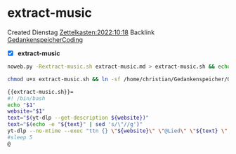 # extract-music
Created Dienstag [Zettelkasten:2022:10:18]()
Backlink [GedankenspeicherCoding](../GedankenspeicherCoding.md)

- [X] **extract-music**


```bash
noweb.py -Rextract-music.sh extract-music.md > extract-music.sh && echo 'fertig'
```

```bash
chmod u+x extract-music.sh && ln -sf /home/christian/Gedankenspeicher/Gedankenspeicherwiki/Zettelkasten/Gedankenwanderung/Programme/extract-music.sh ~/.local/bin/extract-music.sh && echo 'fertig'
```


```bash
{{extract-music.sh}}=
#! /bin/bash
echo "$1"
website="$1"
text="$(yt-dlp --get-description ${website})"
text="$(echo -e "${text}" | sed 's/\"//g')"
yt-dlp --no-mtime --exec "ttn {} \"${website}\" \"@Lied\" \"${text} \" " -o "~/Musik/Favorieten-open/%(title)s.%(ext)s" -f 251 -i "${website}"
#sleep 5
@
```

